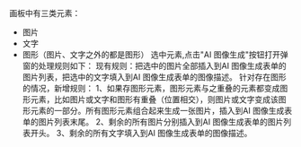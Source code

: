 画板中有三类元素：
- 图片
- 文字
- 图形（图片、文字之外的都是图形）
选中元素,点击"AI 图像生成"按钮打开弹窗的处理规则如下：
现有规则：把选中的图片全部插入到AI 图像生成表单的图片列表，把选中的文字填入到AI 图像生成表单的图像描述。
针对存在图形的情况，新增规则：
1、如果存图形元素，图形元素与之重叠的元素都变成图形元素，比如图片或文字和图形有重叠（位置相交），则图片或文字变成该图形元素的一部分。所有图形元素组合起来生成一张图片，插入到AI 图像生成表单的图片列表末尾。
2、剩余的所有图片分别插入到AI 图像生成表单的图片列表开头。
3、剩余的所有文字填入到AI 图像生成表单的图像描述。